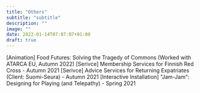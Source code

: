 ```yaml
---
title: "Others"
subtitle: "subtitle"
description: ""
image: ""
date: 2022-01-14T07:07:07+01:00
draft: true
---
```


[Animation] Food Futures: Solving the Tragedy of Commons (Worked with ATARCA EU, Autumn 2022)
[Serivce] Membership Services for Finnish Red Cross - Autumn 2021
[Serivce] Advice Services for Returning Expatriates (Client: Suomi-Seura) - Autumn 2021
[Interactive Installation] "Jam-Jam": Designing for Playing (and Telepathy) - Spring 2021